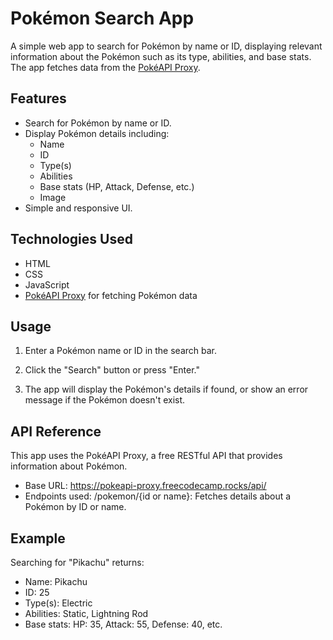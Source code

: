 # Pokémon Search App

A simple web app to search for Pokémon by name or ID, displaying relevant information about the Pokémon such as its type, abilities, and base stats. The app fetches data from the [PokéAPI Proxy](https://pokeapi-proxy.freecodecamp.rocks/api/pokemon).

## Features

- Search for Pokémon by name or ID.
- Display Pokémon details including:
  - Name
  - ID
  - Type(s)
  - Abilities
  - Base stats (HP, Attack, Defense, etc.)
  - Image
- Simple and responsive UI.

## Technologies Used

- HTML
- CSS
- JavaScript 
- [PokéAPI Proxy](https://pokeapi-proxy.freecodecamp.rocks/api/pokemon) for fetching Pokémon data

## Usage

1. Enter a Pokémon name or ID in the search bar.
   
2. Click the "Search" button or press "Enter."
   
3. The app will display the Pokémon's details if found, or show an error message if the Pokémon doesn't exist.
   
## API Reference
This app uses the PokéAPI Proxy, a free RESTful API that provides information about Pokémon.

- Base URL: https://pokeapi-proxy.freecodecamp.rocks/api/
- Endpoints used: /pokemon/{id or name}: Fetches details about a Pokémon by ID or name.
## Example
Searching for "Pikachu" returns:

- Name: Pikachu
- ID: 25
- Type(s): Electric
- Abilities: Static, Lightning Rod 
- Base stats: HP: 35, Attack: 55, Defense: 40, etc.
